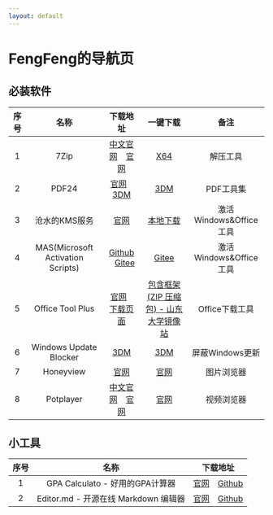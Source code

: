 ```yaml
---
layout: default
---
```


# FengFeng的导航页

##  必装软件

| 序号 | 名称 | 下载地址 | 一键下载 | 备注 |
| :------------: | :------------: | :------------: | :------------: | :------------: |
| 1 | 7Zip | [中文官网](https://sparanoid.com/lab/7z/) &ensp; [官网](https://7-zip.org/) | [X64](https://www.7-zip.org/a/7z2301-x64.exe) | 解压工具 |
| 2 | PDF24 | [官网](https://tools.pdf24.org/zh/) &ensp; [3DM](https://soft.3dmgame.com/down/276158.html) | [3DM](https://down.wsyhn.com/23_325326) | PDF工具集 |
| 3 | 沧水的KMS服务 | [官网](https://kms.cangshui.net/)  | [本地下载](https://kms.cangshui.net/kms/KMS-Cangshui.net.bat) | 激活Windows&Office工具 |
| 4 | MAS(Microsoft Activation Scripts) | [Github](https://github.com/massgravel/Microsoft-Activation-Scripts) &ensp; [Gitee](https://gitee.com/cherrycube/Microsoft-Activation-Scripts) | [Gitee](https://gitee.com/cherrycube/Microsoft-Activation-Scripts/blob/master/MAS/All-In-One-Version/MAS_AIO.cmd) | 激活Windows&Office工具 |
| 5 | Office Tool Plus | [官网](https://otp.landian.vip/zh-cn/) &ensp; [下载页面](https://otp.landian.vip/zh-cn/download.html) | [包含框架 (ZIP 压缩包) - 山东大学镜像站](https://otp.landian.vip/redirect/download.php?type=runtime&site=sdumirror) | Office下载工具 |
| 6 | Windows Update Blocker | [3DM](https://soft.3dmgame.com/down/199619.html) | [3DM](https://down.wsyhn.com/23_256733) | 屏蔽Windows更新 |
| 7 | Honeyview | [官网](https://www.bandisoft.com/honeyview/) | [官网](https://www.bandisoft.com/honeyview/dl.php?web) | 图片浏览器 |
| 8 | Potplayer | [中文官网](http://www.potplayercn.com/) &ensp; [官网](http://potplayer.tv/?lang=zh_CN) | [官网](https://t1.daumcdn.net/potplayer/PotPlayer/Version/Latest/PotPlayerSetup64.exe) | 视频浏览器 |

##  小工具

| 序号 | 名称 | 下载地址 |
| :------------: | :------------: | :------------: |
| 1 | GPA Calculato - 好用的GPA计算器 | [官网](http://blog.zhimind.com/gpa_calculator.html) &ensp; [Github](http://blog.zhimind.com/gpa_calculator.html) |
| 2 | Editor.md - 开源在线 Markdown 编辑器 | [官网](https://pandao.github.io/editor.md/) &ensp; [Github](https://github.com/pandao/editor.md) |
